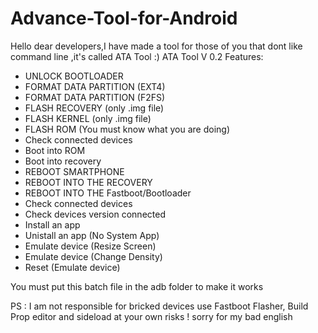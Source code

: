 # Advance-Tool-for-Android
Hello dear developers,I have made a tool for those of you that dont like command line ,it's called ATA Tool :)
ATA Tool V 0.2  Features: 
- UNLOCK BOOTLOADER  
- FORMAT DATA PARTITION (EXT4) 
- FORMAT DATA PARTITION (F2FS)  
- FLASH RECOVERY (only .img file) 
- FLASH KERNEL (only .img file) 
- FLASH ROM (You must know what you are doing) 
- Check connected devices 
- Boot into ROM 
- Boot into recovery 
- REBOOT SMARTPHONE  
- REBOOT INTO THE RECOVERY 
- REBOOT INTO THE Fastboot/Bootloader 
- Check connected devices 
- Check devices version connected  
- Install an app 
- Unistall an app (No System App) 
- Emulate device (Resize Screen) 
- Emulate device (Change Density) 
- Reset (Emulate device)  

You must put this batch file in the adb folder to make it works 

PS : I am not responsible for bricked devices use Fastboot Flasher, Build Prop editor and sideload at your own risks ! 
sorry for my bad english 
